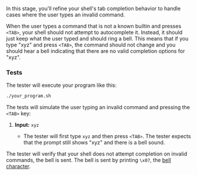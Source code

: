 In this stage, you'll refine your shell's tab completion behavior to handle cases where the user types an invalid command.

When the user types a command that is not a known builtin and presses `<TAB>`, your shell should not attempt to autocomplete it. Instead, it should just keep what the user typed and should ring a bell.
This means that if you type "xyz" and press `<TAB>`, the command should not change and you should hear a bell indicating that there are no valid completion options for "xyz".

### Tests

The tester will execute your program like this:

```bash
./your_program.sh
```

The tests will simulate the user typing an invalid command and pressing the `<TAB>` key:

1.  **Input:** `xyz`<TAB>
    *   The tester will first type `xyz` and then press `<TAB>`. The tester expects that the prompt still shows "xyz" and there is a bell sound.

The tester will verify that your shell does not attempt completion on invalid commands, the bell is sent.
The bell is sent by printing `\x07`, the [bell character](https://en.wikipedia.org/wiki/Bell_character).